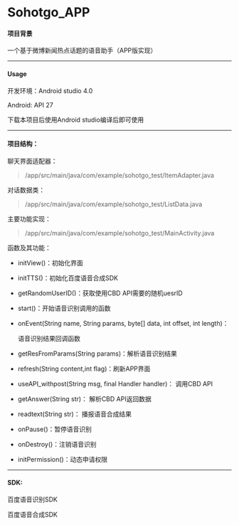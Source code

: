 # Sohotgo_APP

#### 项目背景

一个基于微博新闻热点话题的语音助手（APP版实现）

---

#### Usage

开发环境：Android studio 4.0 

Android: API 27

下载本项目后使用Android studio编译后即可使用

---

#### 项目结构：

聊天界面适配器：

> /app/src/main/java/com/example/sohotgo_test/ItemAdapter.java

对话数据类：

> /app/src/main/java/com/example/sohotgo_test/ListData.java

主要功能实现：

> /app/src/main/java/com/example/sohotgo_test/MainActivity.java

函数及其功能：

- initView()：初始化界面

- initTTS()：初始化百度语音合成SDK

- getRandomUserID()：获取使用CBD API需要的随机uesrID

- start()：开始语音识别调用的函数

- onEvent(String name, String params, byte[] data, int offset, int length)：

  语音识别结果回调函数

- getResFromParams(String params)：解析语音识别结果

- refresh(String content,int flag)：刷新APP界面

- useAPI_withpost(String msg, final Handler handler)： 调用CBD API

- getAnswer(String str)： 解析CBD API返回数据

- readtext(String str)： 播报语音合成结果

- onPause()：暂停语音识别

- onDestroy()：注销语音识别

- initPermission()：动态申请权限

---

#### SDK:

百度语音识别SDK

百度语音合成SDK

